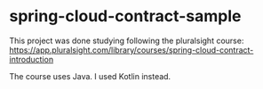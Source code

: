 # spring-cloud-contract-sample

This project was done studying following the pluralsight course: https://app.pluralsight.com/library/courses/spring-cloud-contract-introduction

The course uses Java. I used Kotlin instead.
